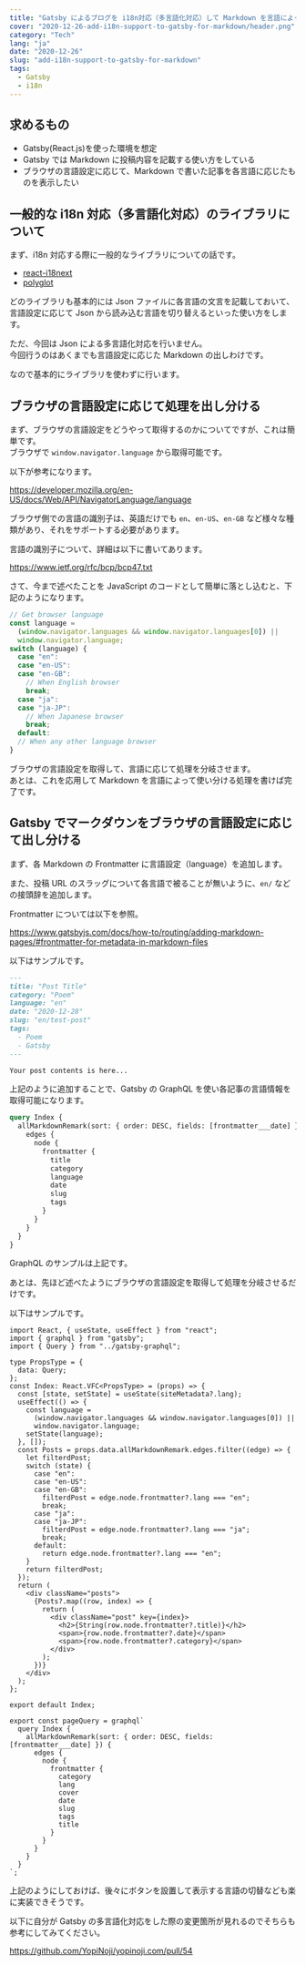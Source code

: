 ```yaml
---
title: "Gatsby によるブログを i18n対応（多言語化対応）して Markdown を言語によって出し分ける"
cover: "2020-12-26-add-i18n-support-to-gatsby-for-markdown/header.png"
category: "Tech"
lang: "ja"
date: "2020-12-26"
slug: "add-i18n-support-to-gatsby-for-markdown"
tags:
  - Gatsby
  - i18n
---
```


## 求めるもの

- Gatsby(React.js)を使った環境を想定
- Gatsby では Markdown に投稿内容を記載する使い方をしている
- ブラウザの言語設定に応じて、Markdown で書いた記事を各言語に応じたものを表示したい

## 一般的な i18n 対応（多言語化対応）のライブラリについて

まず、i18n 対応する際に一般的なライブラリについての話です。

- [react-i18next](https://github.com/i18next/react-i18next)
- [polyglot](https://github.com/airbnb/polyglot.js)

どのライブラリも基本的には Json ファイルに各言語の文言を記載しておいて、言語設定に応じて Json から読み込む言語を切り替えるといった使い方をします。

ただ、今回は Json による多言語化対応を行いません。  
今回行うのはあくまでも言語設定に応じた Markdown の出しわけです。

なので基本的にライブラリを使わずに行います。

## ブラウザの言語設定に応じて処理を出し分ける

まず、ブラウザの言語設定をどうやって取得するのかについてですが、これは簡単です。  
ブラウザで `window.navigator.language` から取得可能です。

以下が参考になります。

https://developer.mozilla.org/en-US/docs/Web/API/NavigatorLanguage/language

ブラウザ側での言語の識別子は、英語だけでも `en`、`en-US`、`en-GB` など様々な種類があり、それをサポートする必要があります。

言語の識別子について、詳細は以下に書いてあります。

https://www.ietf.org/rfc/bcp/bcp47.txt

さて、今まで述べたことを JavaScript のコードとして簡単に落とし込むと、下記のようになります。

```js
// Get browser language
const language =
  (window.navigator.languages && window.navigator.languages[0]) ||
  window.navigator.language;
switch (language) {
  case "en":
  case "en-US":
  case "en-GB":
    // When English browser
    break;
  case "ja":
  case "ja-JP":
    // When Japanese browser
    break;
  default:
  // When any other language browser
}
```

ブラウザの言語設定を取得して、言語に応じて処理を分岐させます。  
あとは、これを応用して Markdown を言語によって使い分ける処理を書けば完了です。

## Gatsby でマークダウンをブラウザの言語設定に応じて出し分ける

まず、各 Markdown の Frontmatter に言語設定（language）を追加します。

また、投稿 URL のスラッグについて各言語で被ることが無いように、`en/` などの接頭辞を追加します。

Frontmatter については以下を参照。

https://www.gatsbyjs.com/docs/how-to/routing/adding-markdown-pages/#frontmatter-for-metadata-in-markdown-files

以下はサンプルです。

```md
---
title: "Post Title"
category: "Poem"
language: "en"
date: "2020-12-28"
slug: "en/test-post"
tags:
  - Poem
  - Gatsby
---

Your post contents is here...
```

上記のように追加することで、Gatsby の GraphQL を使い各記事の言語情報を取得可能になります。

```graphql
query Index {
  allMarkdownRemark(sort: { order: DESC, fields: [frontmatter___date] }) {
    edges {
      node {
        frontmatter {
          title
          category
          language
          date
          slug
          tags
        }
      }
    }
  }
}
```

GraphQL のサンプルは上記です。

あとは、先ほど述べたようにブラウザの言語設定を取得して処理を分岐させるだけです。

以下はサンプルです。

```tsx
import React, { useState, useEffect } from "react";
import { graphql } from "gatsby";
import { Query } from "../gatsby-graphql";

type PropsType = {
  data: Query;
};
const Index: React.VFC<PropsType> = (props) => {
  const [state, setState] = useState(siteMetadata?.lang);
  useEffect(() => {
    const language =
      (window.navigator.languages && window.navigator.languages[0]) ||
      window.navigator.language;
    setState(language);
  }, []);
  const Posts = props.data.allMarkdownRemark.edges.filter((edge) => {
    let filterdPost;
    switch (state) {
      case "en":
      case "en-US":
      case "en-GB":
        filterdPost = edge.node.frontmatter?.lang === "en";
        break;
      case "ja":
      case "ja-JP":
        filterdPost = edge.node.frontmatter?.lang === "ja";
        break;
      default:
        return edge.node.frontmatter?.lang === "en";
    }
    return filterdPost;
  });
  return (
    <div className="posts">
      {Posts?.map((row, index) => {
        return (
          <div className="post" key={index}>
            <h2>{String(row.node.frontmatter?.title)}</h2>
            <span>{row.node.frontmatter?.date}</span>
            <span>{row.node.frontmatter?.category}</span>
          </div>
        );
      })}
    </div>
  );
};

export default Index;

export const pageQuery = graphql`
  query Index {
    allMarkdownRemark(sort: { order: DESC, fields: [frontmatter___date] }) {
      edges {
        node {
          frontmatter {
            category
            lang
            cover
            date
            slug
            tags
            title
          }
        }
      }
    }
  }
`;
```

上記のようにしておけば、後々にボタンを設置して表示する言語の切替なども楽に実装できそうです。

以下に自分が Gatsby の多言語化対応をした際の変更箇所が見れるのでそちらも参考にしてみてください。

https://github.com/YopiNoji/yopinoji.com/pull/54
